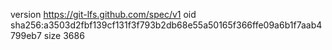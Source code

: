 version https://git-lfs.github.com/spec/v1
oid sha256:a3503d2fbf139cf131f3f793b2db68e55a50165f366ffe09a6b1f7aab4799eb7
size 3686
